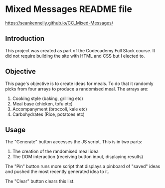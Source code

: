 # Mixed Messages README file

https://seankennelly.github.io/CC_Mixed-Messages/

## Introduction
This project was created as part of the Codecademy Full Stack course. It did not require building the site with HTML and CSS but I elected to.

## Objective
This page's objective is to create ideas for meals. To do that it randomly picks from four arrays to produce a randomised meal. The arrays are:
1. Cooking  style (baking, grilling etc)
2. Meal base (chicken, tofu etc)
3. Accompanyment (broccoli, kale etc)
4. Carbohydrates (Rice, potatoes etc)

## Usage
The "Generate" button accesses the JS script. This is in two parts:
1. The creation of the randomised meal idea
2. The DOM interaction (receiving button input, displaying results)

The "Pin" button runs more script that displays a pinboard of "saved" ideas and pushed the most recently generated idea to it.

The "Clear" button clears this list.

